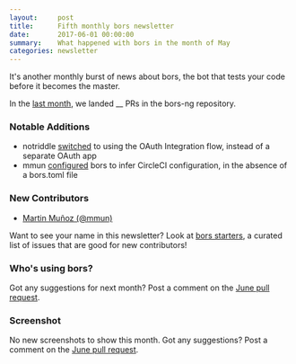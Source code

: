 ```yaml
---
layout:     post
title:      Fifth monthly bors newsletter
date:       2017-06-01 00:00:00
summary:    What happened with bors in the month of May
categories: newsletter
---
```


It's another monthly burst of news about bors,
the bot that tests your code before it becomes the master.

In the [last month](https://github.com/bors-ng/bors-ng/pulls?utf8=%E2%9C%93&q=is%3Apr%20is%3Aclosed%20closed%3A2017-05-01..2017-05-31),
we landed __ PRs in the bors-ng repository.


### Notable Additions

* notriddle [switched](https://github.com/bors-ng/bors-ng/pull/172) to using the OAuth Integration flow, instead of a separate OAuth app
* mmun [configured](https://github.com/bors-ng/bors-ng/pull/183) bors to infer CircleCI configuration, in the absence of a bors.toml file


### New Contributors

* [Martin Muñoz (@mmun)](https://github.com/mmun)

Want to see your name in this newsletter? Look at [bors starters](https://bors-ng.github.io/starters/), a curated list of issues that are good for new contributors!


### Who's using bors?

<!-- No featured users this month. 😐 -->

Got any suggestions for next month?
Post a comment on the [June pull request](https://github.com/bors-ng/bors-ng.github.io/pull/TMIB-06).


### Screenshot

No new screenshots to show this month.
Got any suggestions?
Post a comment on the [June pull request](https://github.com/bors-ng/bors-ng.github.io/pull/TMIB-06).
